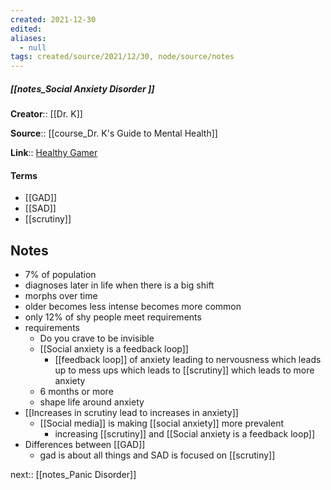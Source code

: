 ```yaml
---
created: 2021-12-30 
edited: 
aliases:
  - null
tags: created/source/2021/12/30, node/source/notes
---
```


##### [[notes_Social Anxiety Disorder ]]
**Creator**:: [[Dr. K]]
 
**Source**:: [[course_Dr. K's Guide to Mental Health]]

**Link**:: [Healthy Gamer](https://coaching.healthygamer.gg/guide/lessons/social-anxiety-disorder)

#### Terms
- [[GAD]]
- [[SAD]]
- [[scrutiny]]

## Notes
- 7% of population 
- diagnoses later in life when there is a big shift
- morphs over time
- older becomes less intense becomes more common
- only 12% of shy people meet requirements
- requirements
	- Do you crave to be invisible
	- [[Social anxiety is a feedback loop]]
		- [[feedback loop]] of anxiety leading to nervousness which leads up to mess ups which leads to [[scrutiny]] which leads to more anxiety
	- 6 months or more
	- shape life around anxiety
- [[Increases in scrutiny lead to increases in anxiety]]
	- [[Social media]] is making [[social anxiety]] more prevalent
		- increasing [[scrutiny]] and [[Social anxiety is a feedback loop]]
- Differences between [[GAD]] 
	- gad is about all things and SAD is focused on [[scrutiny]]

next:: [[notes_Panic Disorder]]